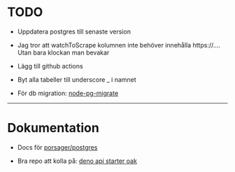 # TODO

* Uppdatera postgres till senaste version


* Jag tror att watchToScrape kolumnen inte behöver innehålla https://.... Utan bara klockan man bevakar


* Lägg till github actions


* Byt alla tabeller till underscore _ i namnet


* För db migration: [node-pg-migrate](https://salsita.github.io/node-pg-migrate/cli)


---


# Dokumentation

* Docs för [porsager/postgres](https://github.com/porsager/postgres)


* Bra repo att kolla på: [deno api starter oak](https://github.com/asad-mlbd/deno-api-starter-oak)